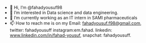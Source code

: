 - 👋 Hi, I’m @fahadyousuf98
- 👀 I’m interested in Data science and data engineering.
- 🌱 I’m currently working as an IT intern in SAMI pharmaceuticals
- 📫 How to reach me is on my Email: fahadyousuf.f98@gmail.com, twitter: fahadyousuff instagram:em.fahad.
      linkedin: www.linkedin.com/in/fahad-yousuf, snapchat: fahadyousuff. 





